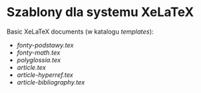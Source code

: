 # Szablony dla systemu XeLaTeX

Basic XeLaTeX documents (w katalogu *templates*):

* *fonty-podstawy.tex*
* *fonty-math.tex*
* *polyglossia.tex*
* *article.tex*
* *article-hyperref.tex*
* *article-bibliography.tex*
